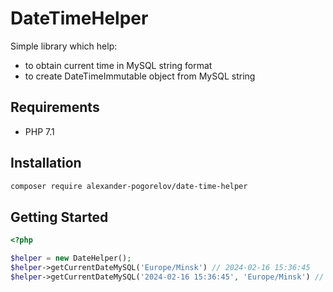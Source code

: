 # DateTimeHelper

Simple library which help:
- to obtain current time in MySQL string format
- to create DateTimeImmutable object from MySQL string

## Requirements

- PHP 7.1

## Installation

```bash
composer require alexander-pogorelov/date-time-helper
```

## Getting Started

```php
<?php

$helper = new DateHelper();
$helper->getCurrentDateMySQL('Europe/Minsk') // 2024-02-16 15:36:45
$helper->getCurrentDateMySQL('2024-02-16 15:36:45', 'Europe/Minsk') // DateTimeImmutable object
```